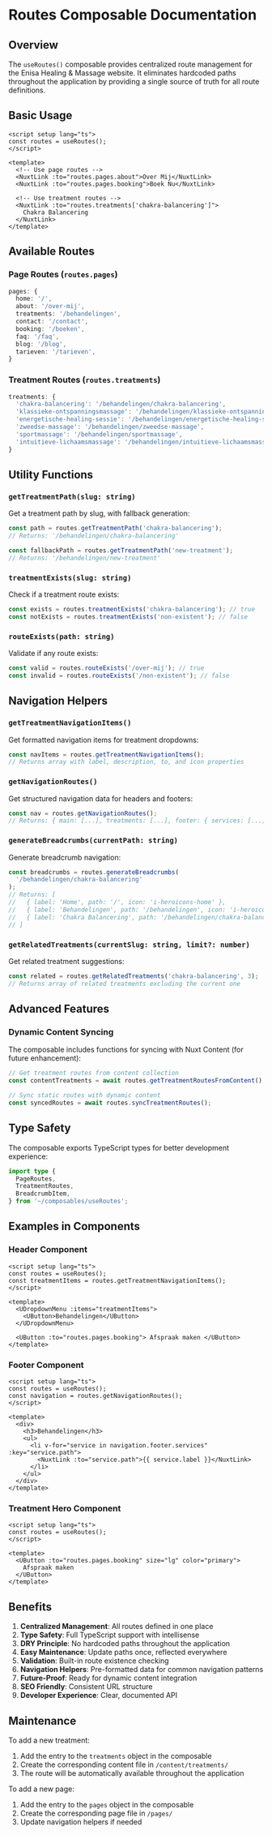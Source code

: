 # Routes Composable Documentation

## Overview

The `useRoutes()` composable provides centralized route management for the Enisa Healing & Massage website. It eliminates hardcoded paths throughout the application by providing a single source of truth for all route definitions.

## Basic Usage

```vue
<script setup lang="ts">
const routes = useRoutes();
</script>

<template>
  <!-- Use page routes -->
  <NuxtLink :to="routes.pages.about">Over Mij</NuxtLink>
  <NuxtLink :to="routes.pages.booking">Boek Nu</NuxtLink>

  <!-- Use treatment routes -->
  <NuxtLink :to="routes.treatments['chakra-balancering']">
    Chakra Balancering
  </NuxtLink>
</template>
```

## Available Routes

### Page Routes (`routes.pages`)

```typescript
pages: {
  home: '/',
  about: '/over-mij',
  treatments: '/behandelingen',
  contact: '/contact',
  booking: '/boeken',
  faq: '/faq',
  blog: '/blog',
  tarieven: '/tarieven',
}
```

### Treatment Routes (`routes.treatments`)

```typescript
treatments: {
  'chakra-balancering': '/behandelingen/chakra-balancering',
  'klassieke-ontspanningsmassage': '/behandelingen/klassieke-ontspanningsmassage',
  'energetische-healing-sessie': '/behandelingen/energetische-healing-sessie',
  'zweedse-massage': '/behandelingen/zweedse-massage',
  'sportmassage': '/behandelingen/sportmassage',
  'intuitieve-lichaamsmassage': '/behandelingen/intuitieve-lichaamsmassage',
}
```

## Utility Functions

### `getTreatmentPath(slug: string)`

Get a treatment path by slug, with fallback generation:

```typescript
const path = routes.getTreatmentPath('chakra-balancering');
// Returns: '/behandelingen/chakra-balancering'

const fallbackPath = routes.getTreatmentPath('new-treatment');
// Returns: '/behandelingen/new-treatment'
```

### `treatmentExists(slug: string)`

Check if a treatment route exists:

```typescript
const exists = routes.treatmentExists('chakra-balancering'); // true
const notExists = routes.treatmentExists('non-existent'); // false
```

### `routeExists(path: string)`

Validate if any route exists:

```typescript
const valid = routes.routeExists('/over-mij'); // true
const invalid = routes.routeExists('/non-existent'); // false
```

## Navigation Helpers

### `getTreatmentNavigationItems()`

Get formatted navigation items for treatment dropdowns:

```typescript
const navItems = routes.getTreatmentNavigationItems();
// Returns array with label, description, to, and icon properties
```

### `getNavigationRoutes()`

Get structured navigation data for headers and footers:

```typescript
const nav = routes.getNavigationRoutes();
// Returns: { main: [...], treatments: [...], footer: { services: [...], info: [...] } }
```

### `generateBreadcrumbs(currentPath: string)`

Generate breadcrumb navigation:

```typescript
const breadcrumbs = routes.generateBreadcrumbs(
  '/behandelingen/chakra-balancering'
);
// Returns: [
//   { label: 'Home', path: '/', icon: 'i-heroicons-home' },
//   { label: 'Behandelingen', path: '/behandelingen', icon: 'i-heroicons-sparkles' },
//   { label: 'Chakra Balancering', path: '/behandelingen/chakra-balancering', icon: 'i-heroicons-document-text' }
// ]
```

### `getRelatedTreatments(currentSlug: string, limit?: number)`

Get related treatment suggestions:

```typescript
const related = routes.getRelatedTreatments('chakra-balancering', 3);
// Returns array of related treatments excluding the current one
```

## Advanced Features

### Dynamic Content Syncing

The composable includes functions for syncing with Nuxt Content (for future enhancement):

```typescript
// Get treatment routes from content collection
const contentTreatments = await routes.getTreatmentRoutesFromContent();

// Sync static routes with dynamic content
const syncedRoutes = await routes.syncTreatmentRoutes();
```

## Type Safety

The composable exports TypeScript types for better development experience:

```typescript
import type {
  PageRoutes,
  TreatmentRoutes,
  BreadcrumbItem,
} from '~/composables/useRoutes';
```

## Examples in Components

### Header Component

```vue
<script setup lang="ts">
const routes = useRoutes();
const treatmentItems = routes.getTreatmentNavigationItems();
</script>

<template>
  <UDropdownMenu :items="treatmentItems">
    <UButton>Behandelingen</UButton>
  </UDropdownMenu>

  <UButton :to="routes.pages.booking"> Afspraak maken </UButton>
</template>
```

### Footer Component

```vue
<script setup lang="ts">
const routes = useRoutes();
const navigation = routes.getNavigationRoutes();
</script>

<template>
  <div>
    <h3>Behandelingen</h3>
    <ul>
      <li v-for="service in navigation.footer.services" :key="service.path">
        <NuxtLink :to="service.path">{{ service.label }}</NuxtLink>
      </li>
    </ul>
  </div>
</template>
```

### Treatment Hero Component

```vue
<script setup lang="ts">
const routes = useRoutes();
</script>

<template>
  <UButton :to="routes.pages.booking" size="lg" color="primary">
    Afspraak maken
  </UButton>
</template>
```

## Benefits

1. **Centralized Management**: All routes defined in one place
2. **Type Safety**: Full TypeScript support with intellisense
3. **DRY Principle**: No hardcoded paths throughout the application
4. **Easy Maintenance**: Update paths once, reflected everywhere
5. **Validation**: Built-in route existence checking
6. **Navigation Helpers**: Pre-formatted data for common navigation patterns
7. **Future-Proof**: Ready for dynamic content integration
8. **SEO Friendly**: Consistent URL structure
9. **Developer Experience**: Clear, documented API

## Maintenance

To add a new treatment:

1. Add the entry to the `treatments` object in the composable
2. Create the corresponding content file in `/content/treatments/`
3. The route will be automatically available throughout the application

To add a new page:

1. Add the entry to the `pages` object in the composable
2. Create the corresponding page file in `/pages/`
3. Update navigation helpers if needed
